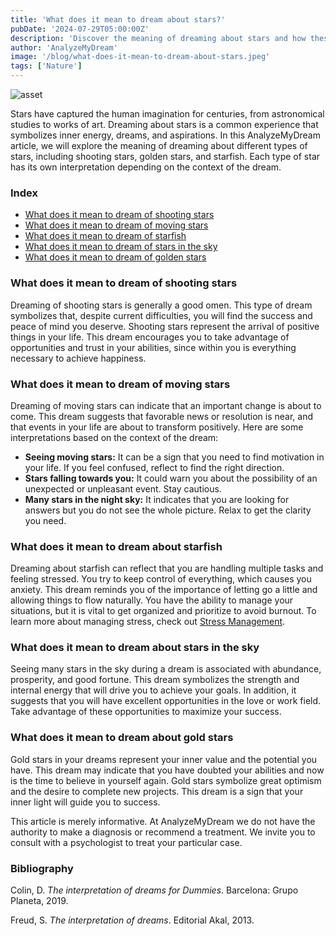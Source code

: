 ```yaml
---
title: 'What does it mean to dream about stars?'
pubDate: '2024-07-29T05:00:00Z'
description: 'Discover the meaning of dreaming about stars and how these dreams can reflect your inner energy, dreams, illusions, and desires.'
author: 'AnalyzeMyDream'
image: '/blog/what-does-it-mean-to-dream-about-stars.jpeg'
tags: ['Nature']
---
```


![asset](/blog/what-does-it-mean-to-dream-about-stars.jpeg)

Stars have captured the human imagination for centuries, from astronomical studies to works of art. Dreaming about stars is a common experience that symbolizes inner energy, dreams, and aspirations. In this AnalyzeMyDream article, we will explore the meaning of dreaming about different types of stars, including shooting stars, golden stars, and starfish. Each type of star has its own interpretation depending on the context of the dream.

### Index

- [What does it mean to dream of shooting stars](#what-does-it-mean-to-dream-of-shooting-stars)
- [What does it mean to dream of moving stars](#what-does-it-mean-to-dream-of-moving-stars)
- [What does it mean to dream of starfish](#what-does-it-mean-to-dream-of-starfish)
- [What does it mean to dream of stars in the sky](#what-does-it-mean-to-dream-of-stars-in-the-sky)
- [What does it mean to dream of golden stars](#what-does-it-mean-to-dream-of-golden-stars)

### What does it mean to dream of shooting stars

Dreaming of shooting stars is generally a good omen. This type of dream symbolizes that, despite current difficulties, you will find the success and peace of mind you deserve. Shooting stars represent the arrival of positive things in your life. This dream encourages you to take advantage of opportunities and trust in your abilities, since within you is everything necessary to achieve happiness. 

### What does it mean to dream of moving stars

Dreaming of moving stars can indicate that an important change is about to come. This dream suggests that favorable news or resolution is near, and that events in your life are about to transform positively. Here are some interpretations based on the context of the dream:

- **Seeing moving stars:** It can be a sign that you need to find motivation in your life. If you feel confused, reflect to find the right direction.
- **Stars falling towards you:** It could warn you about the possibility of an unexpected or unpleasant event. Stay cautious.
- **Many stars in the night sky:** It indicates that you are looking for answers but you do not see the whole picture. Relax to get the clarity you need.

### What does it mean to dream about starfish

Dreaming about starfish can reflect that you are handling multiple tasks and feeling stressed. You try to keep control of everything, which causes you anxiety. This dream reminds you of the importance of letting go a little and allowing things to flow naturally. You have the ability to manage your situations, but it is vital to get organized and prioritize to avoid burnout. To learn more about managing stress, check out [Stress Management](#).

### What does it mean to dream about stars in the sky

Seeing many stars in the sky during a dream is associated with abundance, prosperity, and good fortune. This dream symbolizes the strength and internal energy that will drive you to achieve your goals. In addition, it suggests that you will have excellent opportunities in the love or work field. Take advantage of these opportunities to maximize your success.

### What does it mean to dream about gold stars

Gold stars in your dreams represent your inner value and the potential you have. This dream may indicate that you have doubted your abilities and now is the time to believe in yourself again. Gold stars symbolize great optimism and the desire to complete new projects. This dream is a sign that your inner light will guide you to success.

This article is merely informative. At AnalyzeMyDream we do not have the authority to make a diagnosis or recommend a treatment. We invite you to consult with a psychologist to treat your particular case.

### Bibliography

Colin, D. *The interpretation of dreams for Dummies*. Barcelona: Grupo Planeta, 2019.

Freud, S. *The interpretation of dreams*. Editorial Akal, 2013.